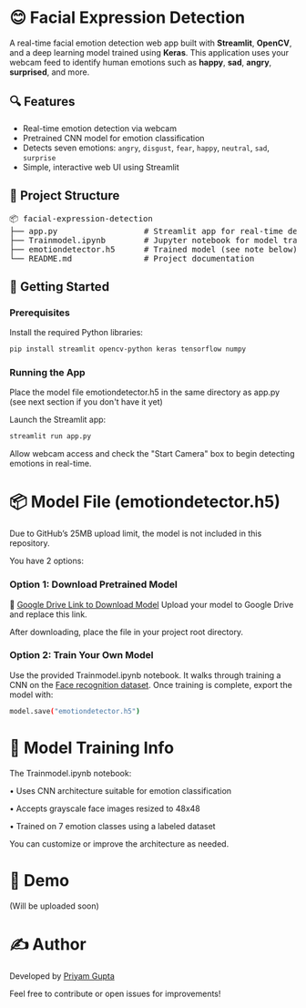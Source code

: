 # 😊 Facial Expression Detection

A real-time facial emotion detection web app built with **Streamlit**, **OpenCV**, and a deep learning model trained using **Keras**. This application uses your webcam feed to identify human emotions such as **happy**, **sad**, **angry**, **surprised**, and more.

## 🔍 Features

- Real-time emotion detection via webcam
- Pretrained CNN model for emotion classification
- Detects seven emotions: `angry`, `disgust`, `fear`, `happy`, `neutral`, `sad`, `surprise`
- Simple, interactive web UI using Streamlit

## 📁 Project Structure

<pre>
📦 facial-expression-detection
├── app.py                  # Streamlit app for real-time detection
├── Trainmodel.ipynb        # Jupyter notebook for model training
├── emotiondetector.h5      # Trained model (see note below)
└── README.md               # Project documentation
</pre>

## 🚀 Getting Started

### Prerequisites

Install the required Python libraries:

```bash
pip install streamlit opencv-python keras tensorflow numpy
```

### Running the App


Place the model file emotiondetector.h5 in the same directory as app.py
(see next section if you don't have it yet)

Launch the Streamlit app:
```bash
streamlit run app.py
```
Allow webcam access and check the "Start Camera" box to begin detecting emotions in real-time.

# 📦 Model File (emotiondetector.h5)

Due to GitHub’s 25MB upload limit, the model is not included in this repository.

You have 2 options:

### Option 1: Download Pretrained Model

🔗 [Google Drive Link to Download Model](https://drive.google.com/file/d/1z-bhICKF3dRKYL9762wsKI5VOteeGii8/view?usp=sharing)
Upload your model to Google Drive and replace this link.

After downloading, place the file in your project root directory.

### Option 2: Train Your Own Model

Use the provided Trainmodel.ipynb notebook. It walks through training a CNN on the [Face recognition dataset](https://www.kaggle.com/datasets/jonathanoheix/face-expression-recognition-dataset). Once training is complete, export the model with:
```bash
model.save("emotiondetector.h5")

```
# 🧪 Model Training Info

The Trainmodel.ipynb notebook:

• Uses CNN architecture suitable for emotion classification

• Accepts grayscale face images resized to 48x48

• Trained on 7 emotion classes using a labeled dataset

You can customize or improve the architecture as needed.

# 📸 Demo

(Will be uploaded soon)

# ✍️ Author
Developed by [Priyam Gupta](https://github.com/PriyamG2508)

Feel free to contribute or open issues for improvements!



